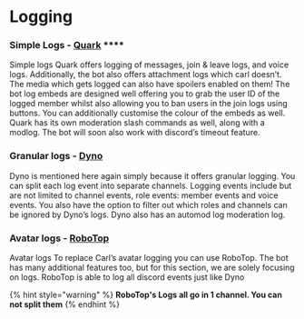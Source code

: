 # Logging

### **Simple Logs -** [**Quark**](https://top.gg/bot/704802632660943089) ****&#x20;

Simple logs Quark offers logging of messages, join & leave logs, and voice logs. Additionally, the bot also offers attachment logs which carl doesn’t. The media which gets logged can also have spoilers enabled on them! The bot log embeds are designed well offering you to grab the user ID of the logged member whilst also allowing you to ban users in the join logs using buttons. You can additionally customise the colour of the embeds as well. Quark has its own moderation slash commands as well, along with a modlog. The bot will soon also work with discord’s timeout feature.

### Granular logs - [Dyno](https://dyno.gg) &#x20;

Dyno is mentioned here again simply because it offers granular logging. You can split each log event into separate channels. Logging events include but are not limited to channel events, role events: member events and voice events. You also have the option to filter out which roles and channels can be ignored by Dyno’s logs. Dyno also has an automod log moderation log.

### Avatar logs - [RoboTop](https://robotop.xyz)

Avatar logs To replace Carl’s avatar logging you can use RoboTop. The bot has many additional features too, but for this section, we are solely focusing on logs. RoboTop is able to log all discord events just like Dyno

{% hint style="warning" %}
**RoboTop's Logs all go in 1 channel. You can not split them**
{% endhint %}
